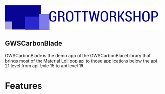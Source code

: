 ![Gws Logo](art/gws_logo_longform_final.png)

GWSCarbonBlade
---

GWSCarbonBlade is the demo app of the GWSCarbonBladeLibrary that brings most of the Material Lollipop api to
those applications below the api 21 level from api levle 15 to api level 19.


# Features



